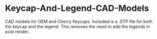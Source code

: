 # Keycap-And-Legend-CAD-Models
CAD models for OEM and Cherry Keycaps. Included is a .STP file for both the keycap and the legend. This removes the need to add the legends in post render.
